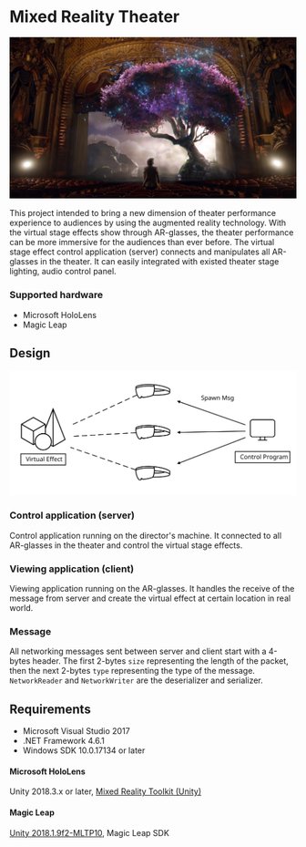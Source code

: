 # Mixed Reality Theater

![thumbnail](https://raw.githubusercontent.com/CJT-Jackton/Mixed-Reality-Theater/master/Images/MR-Theater.png "Mixed Reality Theater")

This project intended to bring a new dimension of theater performance experience to audiences by using the augmented reality technology. With the virtual stage effects show through AR-glasses, the theater performance can be more immersive for the audiences than ever before. The virtual stage effect control application (server) connects and manipulates all AR-glasses in the theater. It can easily integrated with existed theater stage lighting, audio control panel.

### Supported hardware

- Microsoft HoloLens
- Magic Leap

## Design

![design](https://raw.githubusercontent.com/CJT-Jackton/Mixed-Reality-Theater/master/Images/MR-Theater-design.svg?sanitize=true "Design")

### Control application (server)

Control application running on the director's machine. It connected to all AR-glasses in the theater and control the virtual stage effects.

### Viewing application (client)

Viewing application running on the AR-glasses. It handles the receive of the message from server and create the virtual effect at certain location in real world.

### Message

All networking messages sent between server and client start with a 4-bytes header. The first 2-bytes `size` representing the length of the packet, then the next 2-bytes `type` representing the type of the message. `NetworkReader` and `NetworkWriter` are the deserializer and serializer.

## Requirements

- Microsoft Visual Studio 2017
- .NET Framework 4.6.1
- Windows SDK 10.0.17134 or later

#### Microsoft HoloLens
Unity 2018.3.x or later, [Mixed Reality Toolkit (Unity)](https://github.com/Microsoft/MixedRealityToolkit-Unity)

#### Magic Leap
[Unity 2018.1.9f2-MLTP10](https://unity3d.com/partners/magicleap), Magic Leap SDK

